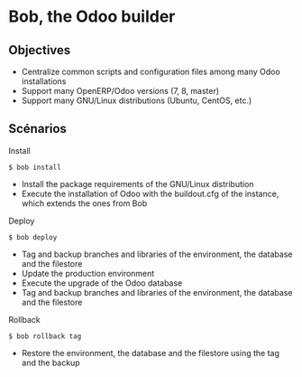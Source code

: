 Bob, the Odoo builder
=====================

Objectives
----------

* Centralize common scripts and configuration files among many Odoo installations
* Support many OpenERP/Odoo versions (7, 8, master)
* Support many GNU/Linux distributions (Ubuntu, CentOS, etc.)

Scénarios
---------

Install

    $ bob install

* Install the package requirements of the GNU/Linux distribution
* Execute the installation of Odoo with the buildout.cfg of the instance, which extends the ones from Bob

Deploy

    $ bob deploy

* Tag and backup branches and libraries of the environment, the database and the filestore
* Update the production environment
* Execute the upgrade of the Odoo database
* Tag and backup branches and libraries of the environment, the database and the filestore

Rollback

    $ bob rollback tag

* Restore the environment, the database and the filestore using the tag and the backup
